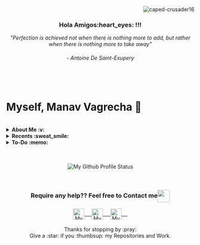 <div align="right">
  <img src="https://komarev.com/ghpvc/?username=caped-crusader16&label=PROFILE+VIEWS&color=red" alt="caped-crusader16">
</div>

<div align="center">
  <h3> Hola Amigos:heart_eyes: !!! </h3>
  <p><i> "Perfection is achieved not when there is nothing more to add, but rather when there is nothing more to take away" </i></p>
  <h6> - Antoine De Saint-Exupery </h6>
</div>
<br />
<br />

# Myself, Manav Vagrecha&nbsp;:star2:
<br/>
<details>
  <summary> <strong> About Me&nbsp;:v: </strong> </summary>
  
- Student at [***Ahmedabad University***](https://ahduni.edu.in/) pursuing Bachelors degree in Information and Communication Technology ***(B.Tech-I.C.T.)***.  
- Completion of Graduation in **2022** :sleepy:
- ***Data Science Enthusiast*** ( Though I am :baby: at it :joy_cat: ).
- Willing to be a ***Data Analyst*** ( Specifically **B.D.A.**:heart: ).

</details>
  
<details>
  <summary> <strong> Recents&nbsp;:sweat_smile: </strong> </summary>

- Learning Data Science with Python.
- Learning few Machine Learning Concepts.
- Competitive Programming
</details>
<details>
<summary><strong>To-Do&nbsp;:memo:</strong></summary>

- [ ] **App-Dev**
  * AngularJS
  * Ionic
  * Capacitor
  
- [ ] **Data Mining**

- [ ] **Data Analysis and Visualization**

- [ ] **Machine Learning**

- *To be Continued..*:grin:
</details>
<br />
<br />

<p align="center">
<img align="center" src="https://github-readme-stats.vercel.app/api?username=caped-crusader16&&show_icons=true&theme=radical" alt="My Github Profile Status">
</p>  
<br/>

<div align="center">
  <h3 align="center">Require any help?? Feel free to Contact me<img align="center" src="https://github.com/caped-crusader16/caped-crusader16/master/Handshake.gif" height="33px" /></h3> 
</div>
<p align="center">
 <a href="https://www.linkedin.com/in/manav-vagrecha-03160819b/" target="blank">
  <img align="center" alt="My LinkedIn" width="30px" src="https://www.vectorlogo.zone/logos/linkedin/linkedin-icon.svg" /> &nbsp; &nbsp;
 </a>
 <a href="https://www.instagram.com/mv_0016" target="blank">
  <img align="center" alt="My Instagram" width="30px" src="https://www.vectorlogo.zone/logos/instagram/instagram-icon.svg" /> &nbsp; &nbsp;
 </a>
 <a href="https://twitter.com/ManavVagrecha" target="blank">
  <img align="center" alt="My Twitter" width="30px" src="https://www.vectorlogo.zone/logos/twitter/twitter-official.svg" /> &nbsp; &nbsp;
 </a>
  <br/>
  <br/>
  Thanks for stopping by :pray:<br/>
  Give a :star: if you :thumbsup: my Repositories and Work.
</p>
